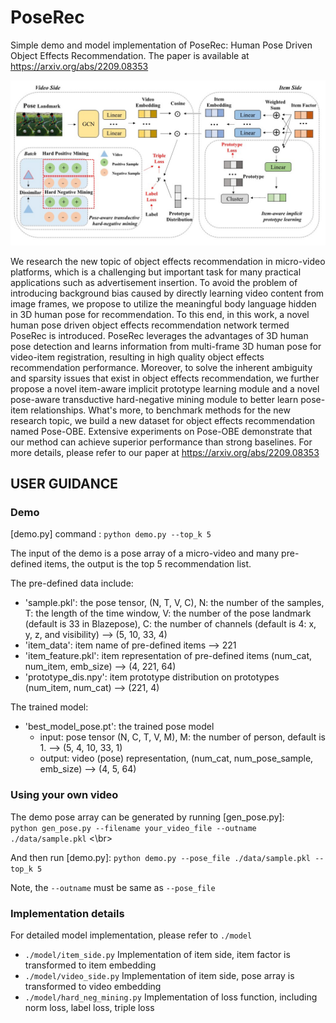 # PoseRec
Simple demo and model implementation of PoseRec: Human Pose Driven Object Effects Recommendation. The paper is available at https://arxiv.org/abs/2209.08353


![image](./fig/Framework.jpg)

We research the new topic of object effects recommendation in micro-video platforms, which is a challenging but important task for many practical applications such as advertisement insertion. To avoid the problem of introducing background bias caused by directly learning video content from image frames, we propose to utilize the meaningful body language hidden in 3D human pose for recommendation. To this end, in this work, a novel human pose driven object effects recommendation network termed PoseRec is introduced. PoseRec leverages the advantages of 3D human pose detection and learns information from multi-frame 3D human pose for video-item registration, resulting in high quality object effects recommendation performance. Moreover, to solve the inherent ambiguity and sparsity issues that exist in object effects recommendation, we further propose a novel item-aware implicit prototype learning module and a novel pose-aware transductive hard-negative mining module to better learn pose-item relationships. What's more, to benchmark methods for the new research topic, we build a new dataset for object effects recommendation named Pose-OBE. Extensive experiments on Pose-OBE demonstrate that our method can achieve superior performance than strong baselines. For more details, please refer to our paper at https://arxiv.org/abs/2209.08353


## USER GUIDANCE
### Demo

[demo.py]  command : ```python demo.py --top_k 5```

The input of the demo is a pose array of a micro-video and many pre-defined items, the output is the top 5 recommendation list.

The pre-defined data include:
- 'sample.pkl': the pose tensor, (N, T, V, C), N: the number of the samples, T: the length of the time window, V: the number of the pose landmark (default is 33 in Blazepose), C: the number of channels (default is 4: x, y, z, and visibility) --> (5, 10, 33, 4)
- 'item_data': item name of pre-defined items --> 221
- 'item_feature.pkl': item representation of pre-defined items (num_cat, num_item, emb_size) --> (4, 221, 64)
- 'prototype_dis.npy': item prototype distribution on prototypes (num_item, num_cat) --> (221, 4)

The trained model:
- 'best_model_pose.pt': the trained pose model
  - input: pose tensor (N, C, T, V, M), M: the number of person, default is 1. --> (5, 4, 10, 33, 1)
  - output: video (pose) representation, (num_cat, num_pose_sample, emb_size) --> (4, 5, 64)
    
### Using your own video
The demo pose array can be generated by running [gen_pose.py]:<br>
   ```python gen_pose.py --filename your_video_file --outname ./data/sample.pkl``` <\br>

And then run [demo.py]: ```python demo.py --pose_file ./data/sample.pkl --top_k 5```

Note, the ```--outname``` must be same as ```--pose_file```

### Implementation details

For detailed model implementation, please refer to ```./model```
- ```./model/item_side.py``` Implementation of item side, item factor is transformed to item embedding
- ```./model/video_side.py``` Implementation of item side, pose array is transformed to video embedding
- ```./model/hard_neg_mining.py``` Implementation of loss function, including norm loss, label loss, triple loss



